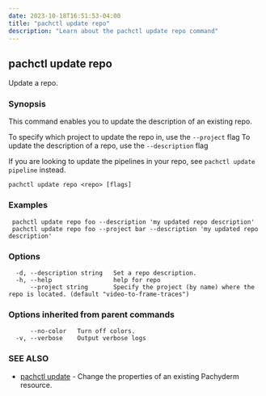 ```yaml
---
date: 2023-10-18T16:51:53-04:00
title: "pachctl update repo"
description: "Learn about the pachctl update repo command"
---
```


## pachctl update repo

Update a repo.

### Synopsis

This command enables you to update the description of an existing repo. 

 To specify which project to update the repo in, use the `--project` flag 
 To update the description of a repo, use the `--description` flag 

If you are looking to update the pipelines in your repo, see `pachctl update pipeline` instead.

```
pachctl update repo <repo> [flags]
```

### Examples

```
 pachctl update repo foo --description 'my updated repo description'
 pachctl update repo foo --project bar --description 'my updated repo description'

```

### Options

```
  -d, --description string   Set a repo description.
  -h, --help                 help for repo
      --project string       Specify the project (by name) where the repo is located. (default "video-to-frame-traces")
```

### Options inherited from parent commands

```
      --no-color   Turn off colors.
  -v, --verbose    Output verbose logs
```

### SEE ALSO

* [pachctl update](../pachctl_update)	 - Change the properties of an existing Pachyderm resource.

